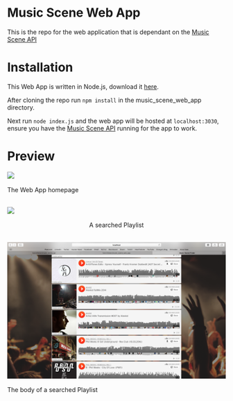 # Music Scene Web App
This is the repo for the web application that is dependant on the <a href="https://github.com/CalvinNolan/music_scene_api">Music Scene API</a>

# Installation
This Web App is written in Node.js, download it <a href="https://nodejs.org/en/">here</a>.

After cloning the repo run ```npm install``` in the music_scene_web_app directory.

Next run ```node index.js``` and the web app will be hosted at ```localhost:3030```, ensure you have the <a href="https://github.com/CalvinNolan/music_scene_api">Music Scene API</a> running for the app to work.

# Preview

<img src="preview_images/homepage.png">
<p>The Web App homepage</p>
<br>
<img src="preview_images/playlist.png">
<p style="text-align:center">A searched Playlist</p>
<br>
<img src="preview_images/playlist2.png">
<p>The body of a searched Playlist</p>
